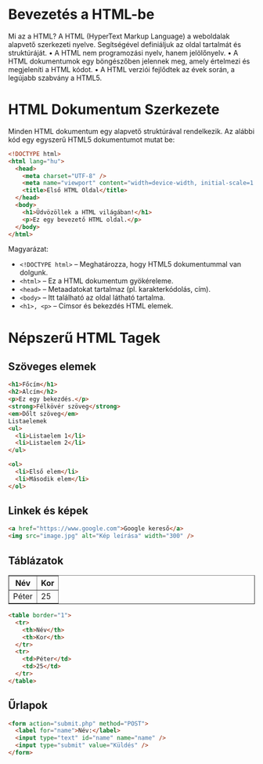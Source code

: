 # Bevezetés a HTML-be

Mi az a HTML?
A HTML (HyperText Markup Language) a weboldalak alapvető szerkezeti nyelve. Segítségével definiáljuk az oldal tartalmát és struktúráját.
• A HTML nem programozási nyelv, hanem jelölőnyelv.
• A HTML dokumentumok egy böngészőben jelennek meg, amely értelmezi és megjeleníti a HTML kódot.
• A HTML verziói fejlődtek az évek során, a legújabb szabvány a HTML5.

# HTML Dokumentum Szerkezete

Minden HTML dokumentum egy alapvető struktúrával rendelkezik. Az alábbi kód egy egyszerű HTML5 dokumentumot mutat be:

```html
<!DOCTYPE html>
<html lang="hu">
  <head>
    <meta charset="UTF-8" />
    <meta name="viewport" content="width=device-width, initial-scale=1.0" />
    <title>Első HTML Oldal</title>
  </head>
  <body>
    <h1>Üdvözöllek a HTML világában!</h1>
    <p>Ez egy bevezető HTML oldal.</p>
  </body>
</html>
```

Magyarázat:

- `<!DOCTYPE html>` – Meghatározza, hogy HTML5 dokumentummal van dolgunk.
- `<html>` – Ez a HTML dokumentum gyökéreleme.
- `<head>` – Metaadatokat tartalmaz (pl. karakterkódolás, cím).
- `<body>` – Itt található az oldal látható tartalma.
- `<h1>, <p>` – Címsor és bekezdés HTML elemek.

# Népszerű HTML Tagek

## Szöveges elemek

```html
<h1>Főcím</h1>
<h2>Alcím</h2>
<p>Ez egy bekezdés.</p>
<strong>Félkövér szöveg</strong>
<em>Dőlt szöveg</em>
Listaelemek
<ul>
  <li>Listaelem 1</li>
  <li>Listaelem 2</li>
</ul>

<ol>
  <li>Első elem</li>
  <li>Második elem</li>
</ol>
```

## Linkek és képek

```html
<a href="https://www.google.com">Google kereső</a>
<img src="image.jpg" alt="Kép leírása" width="300" />
```

## Táblázatok

<table border="1">
    <tr>
        <th>Név</th>
        <th>Kor</th>
    </tr>
    <tr>
        <td>Péter</td>
        <td>25</td>
    </tr>
</table>

```html
<table border="1">
  <tr>
    <th>Név</th>
    <th>Kor</th>
  </tr>
  <tr>
    <td>Péter</td>
    <td>25</td>
  </tr>
</table>
```

## Űrlapok

```html
<form action="submit.php" method="POST">
  <label for="name">Név:</label>
  <input type="text" id="name" name="name" />
  <input type="submit" value="Küldés" />
</form>
```
